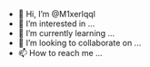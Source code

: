 - 👋 Hi, I’m @M1xerlqql
- 👀 I’m interested in ...
- 🌱 I’m currently learning ...
- 💞️ I’m looking to collaborate on ...
- 📫 How to reach me ...

<!---
M1xerlqql/M1xerlqql is a ✨ special ✨ repository because its `README.md` (this file) appears on your GitHub profile.
You can click the Preview link to take a look at your changes.
--->
